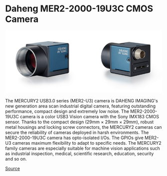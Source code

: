 # Daheng MER2-2000-19U3C CMOS Camera

![camera](camera.png)

The MERCURY2 USB3.0 series (MER2-U3) camera is DAHENG IMAGING's new generation area scan industrial digital camera, featuring outstanding performance, compact design and extremely low noise. The MER2-2000-19U3C camera is a color USB3 Vision camera with the Sony IMX183 CMOS sensor. Thanks to the compact design (29mm × 29mm × 29mm), robust metal housings and locking screw connectors, the MERCURY2 cameras can secure the reliability of cameras deployed in harsh environments. The MER2-2000-19U3C camera has opto-isolated I/Os. The GPIOs give MER2-U3 cameras maximum flexibility to adapt to specific needs. The MERCURY2 family cameras are especially suitable for machine vision applications such as industrial inspection, medical, scientific research, education, security and so on.

[Source](https://en.daheng-imaging.com/show-106-1999-1.html)